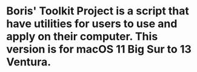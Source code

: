 # Boris' Toolkit Project is a script that have utilities for users to use and apply on their computer. This version is for macOS 11 Big Sur to 13 Ventura.
